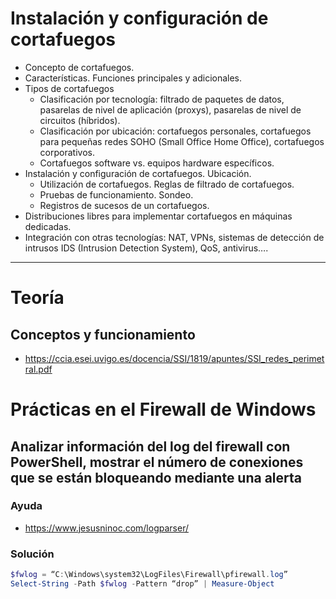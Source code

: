 # Instalación y configuración de cortafuegos
- Concepto de cortafuegos.
- Características. Funciones principales y adicionales.
- Tipos de cortafuegos
  - Clasificación por tecnología: filtrado de paquetes de datos, pasarelas de nivel de aplicación (proxys), pasarelas de nivel de circuitos (híbridos).
  - Clasificación por ubicación: cortafuegos personales, cortafuegos para pequeñas redes SOHO (Small Office Home Office), cortafuegos corporativos.
  - Cortafuegos software vs. equipos hardware específicos.
- Instalación y configuración de cortafuegos. Ubicación.
  - Utilización de cortafuegos. Reglas de filtrado de cortafuegos.
  - Pruebas de funcionamiento. Sondeo.
  - Registros de sucesos de un cortafuegos.
- Distribuciones libres para implementar cortafuegos en máquinas dedicadas.
- Integración con otras tecnologías: NAT, VPNs, sistemas de detección de intrusos IDS (Intrusion Detection System), QoS, antivirus…. 

----------------

# Teoría

## Conceptos y funcionamiento
* https://ccia.esei.uvigo.es/docencia/SSI/1819/apuntes/SSI_redes_perimetral.pdf

# Prácticas en el Firewall de Windows

## Analizar información del log del firewall con PowerShell, mostrar el número de conexiones que se están bloqueando mediante una alerta

### Ayuda
* https://www.jesusninoc.com/logparser/

### Solución
```PowerShell
$fwlog = “C:\Windows\system32\LogFiles\Firewall\pfirewall.log”
Select-String -Path $fwlog -Pattern “drop” | Measure-Object
```
